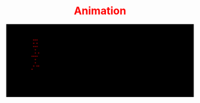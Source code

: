 <div align="center">
  <h1 align="center" style="color:red;">Animation</h1>
  
<img  src="https://github.com/Tirans3/Images/blob/master/ezgif.com-crop.gif"  style="float: center; ">

</div>

